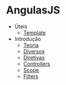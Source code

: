 # AngulasJS

- Úteis
    - [Template](template.md)
- Introdução
    - [Teoria](teoria.md)
    - [Diversos](diversos.md)
    - [Diretivas](diretivas.md)
    - [Controllers](controllers.md)
    - [Scope](scope.md)
    - [Filters](filters.md)
